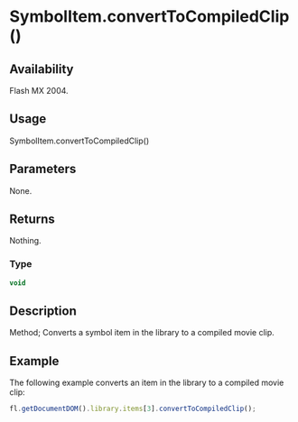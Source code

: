 # SymbolItem.convertToCompiledClip()

## Availability

Flash MX 2004.

## Usage

SymbolItem.convertToCompiledClip()

## Parameters

None.

## Returns

Nothing.

### Type

```typescript
void
```

## Description

Method; Converts a symbol item in the library to a compiled movie clip.

## Example

The following example converts an item in the library to a compiled movie clip:

```javascript
fl.getDocumentDOM().library.items[3].convertToCompiledClip();
```
